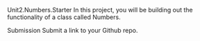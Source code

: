 Unit2.Numbers.Starter
In this project, you will be building out the functionality of a class called Numbers.

Submission
Submit a link to your Github repo.